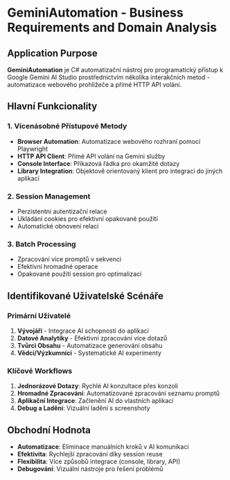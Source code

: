 # GeminiAutomation - Business Requirements and Domain Analysis

## Application Purpose

**GeminiAutomation** je C# automatizační nástroj pro programatický přístup k Google Gemini AI Studio prostřednictvím několika interakčních metod - automatizace webového prohlížeče a přímé HTTP API volání.

## Hlavní Funkcionality

### 1. Vícenásobné Přístupové Metody
- **Browser Automation**: Automatizace webového rozhraní pomocí Playwright
- **HTTP API Client**: Přímé API volání na Gemini služby
- **Console Interface**: Příkazová řádka pro okamžité dotazy
- **Library Integration**: Objektově orientovaný klient pro integraci do jiných aplikací

### 2. Session Management
- Perzistentní autentizační relace
- Ukládání cookies pro efektivní opakované použití
- Automatické obnovení relací

### 3. Batch Processing
- Zpracování více promptů v sekvenci
- Efektivní hromadné operace
- Opakované použití session pro optimalizaci

## Identifikované Uživatelské Scénáře

### Primární Uživatelé
1. **Vývojáři** - Integrace AI schopností do aplikací
2. **Datové Analytiky** - Efektivní zpracování více dotazů
3. **Tvůrci Obsahu** - Automatizace generování obsahu
4. **Vědci/Výzkumníci** - Systematické AI experimenty

### Klíčové Workflows
1. **Jednorázové Dotazy**: Rychlé AI konzultace přes konzoli
2. **Hromadné Zpracování**: Automatizované zpracování seznamu promptů
3. **Aplikační Integrace**: Začlenění AI do vlastních aplikací
4. **Debug a Ladění**: Vizuální ladění s screenshoty

## Obchodní Hodnota

- **Automatizace**: Eliminace manuálních kroků v AI komunikaci
- **Efektivita**: Rychlejší zpracování díky session reuse
- **Flexibilita**: Více způsobů integrace (console, library, API)
- **Debugování**: Vizuální nástroje pro řešení problémů